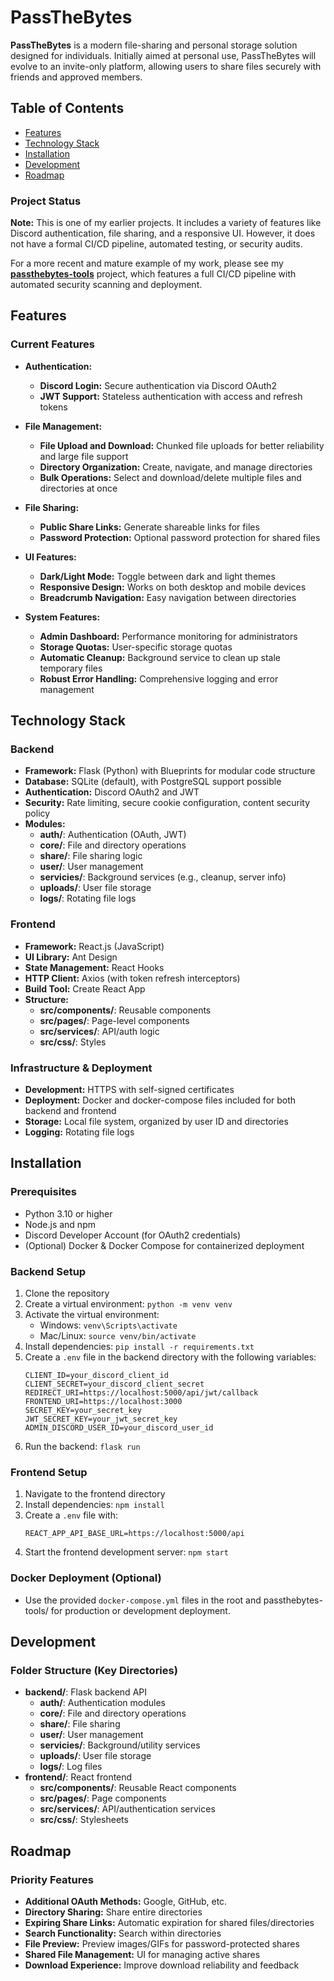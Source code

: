 # PassTheBytes

**PassTheBytes** is a modern file-sharing and personal storage solution designed for individuals. Initially aimed at personal use, PassTheBytes will evolve to an invite-only platform, allowing users to share files securely with friends and approved members.

## Table of Contents

- [Features](#features)
- [Technology Stack](#technology-stack)
- [Installation](#installation)
- [Development](#development)
- [Roadmap](#roadmap)

### Project Status

**Note:** This is one of my earlier projects. It includes a variety of features like Discord authentication, file sharing, and a responsive UI. However, it does not have a formal CI/CD pipeline, automated testing, or security audits.

For a more recent and mature example of my work, please see my **[passthebytes-tools](https://github.com/your-github/passthebytes-tools)** project, which features a full CI/CD pipeline with automated security scanning and deployment.

## Features

### Current Features

- **Authentication:**
  - **Discord Login:** Secure authentication via Discord OAuth2
  - **JWT Support:** Stateless authentication with access and refresh tokens

- **File Management:**
  - **File Upload and Download:** Chunked file uploads for better reliability and large file support
  - **Directory Organization:** Create, navigate, and manage directories
  - **Bulk Operations:** Select and download/delete multiple files and directories at once

- **File Sharing:**
  - **Public Share Links:** Generate shareable links for files
  - **Password Protection:** Optional password protection for shared files

- **UI Features:**
  - **Dark/Light Mode:** Toggle between dark and light themes
  - **Responsive Design:** Works on both desktop and mobile devices
  - **Breadcrumb Navigation:** Easy navigation between directories

- **System Features:**
  - **Admin Dashboard:** Performance monitoring for administrators
  - **Storage Quotas:** User-specific storage quotas
  - **Automatic Cleanup:** Background service to clean up stale temporary files
  - **Robust Error Handling:** Comprehensive logging and error management

## Technology Stack

### Backend
- **Framework:** Flask (Python) with Blueprints for modular code structure
- **Database:** SQLite (default), with PostgreSQL support possible
- **Authentication:** Discord OAuth2 and JWT
- **Security:** Rate limiting, secure cookie configuration, content security policy
- **Modules:**
  - **auth/**: Authentication (OAuth, JWT)
  - **core/**: File and directory operations
  - **share/**: File sharing logic
  - **user/**: User management
  - **servicies/**: Background services (e.g., cleanup, server info)
  - **uploads/**: User file storage
  - **logs/**: Rotating file logs

### Frontend
- **Framework:** React.js (JavaScript)
- **UI Library:** Ant Design
- **State Management:** React Hooks
- **HTTP Client:** Axios (with token refresh interceptors)
- **Build Tool:** Create React App
- **Structure:**
  - **src/components/**: Reusable components
  - **src/pages/**: Page-level components
  - **src/services/**: API/auth logic
  - **src/css/**: Styles

### Infrastructure & Deployment
- **Development:** HTTPS with self-signed certificates
- **Deployment:** Docker and docker-compose files included for both backend and frontend
- **Storage:** Local file system, organized by user ID and directories
- **Logging:** Rotating file logs

## Installation

### Prerequisites
- Python 3.10 or higher
- Node.js and npm
- Discord Developer Account (for OAuth2 credentials)
- (Optional) Docker & Docker Compose for containerized deployment

### Backend Setup
1. Clone the repository
2. Create a virtual environment: `python -m venv venv`
3. Activate the virtual environment:
   - Windows: `venv\Scripts\activate`
   - Mac/Linux: `source venv/bin/activate`
4. Install dependencies: `pip install -r requirements.txt`
5. Create a `.env` file in the backend directory with the following variables:
   ```
   CLIENT_ID=your_discord_client_id
   CLIENT_SECRET=your_discord_client_secret
   REDIRECT_URI=https://localhost:5000/api/jwt/callback
   FRONTEND_URI=https://localhost:3000
   SECRET_KEY=your_secret_key
   JWT_SECRET_KEY=your_jwt_secret_key
   ADMIN_DISCORD_USER_ID=your_discord_user_id
   ```
6. Run the backend: `flask run`

### Frontend Setup
1. Navigate to the frontend directory
2. Install dependencies: `npm install`
3. Create a `.env` file with:
   ```
   REACT_APP_API_BASE_URL=https://localhost:5000/api
   ```
4. Start the frontend development server: `npm start`

### Docker Deployment (Optional)
- Use the provided `docker-compose.yml` files in the root and passthebytes-tools/ for production or development deployment.

## Development

### Folder Structure (Key Directories)
- **backend/**: Flask backend API
  - **auth/**: Authentication modules
  - **core/**: File and directory operations
  - **share/**: File sharing
  - **user/**: User management
  - **servicies/**: Background/utility services
  - **uploads/**: User file storage
  - **logs/**: Log files
- **frontend/**: React frontend
  - **src/components/**: Reusable React components
  - **src/pages/**: Page components
  - **src/services/**: API/authentication services
  - **src/css/**: Stylesheets

## Roadmap

### Priority Features
- **Additional OAuth Methods:** Google, GitHub, etc.
- **Directory Sharing:** Share entire directories
- **Expiring Share Links:** Automatic expiration for shared files/directories
- **Search Functionality:** Search within directories
- **File Preview:** Preview images/GIFs for password-protected shares
- **Shared File Management:** UI for managing active shares
- **Download Experience:** Improve download reliability and feedback
